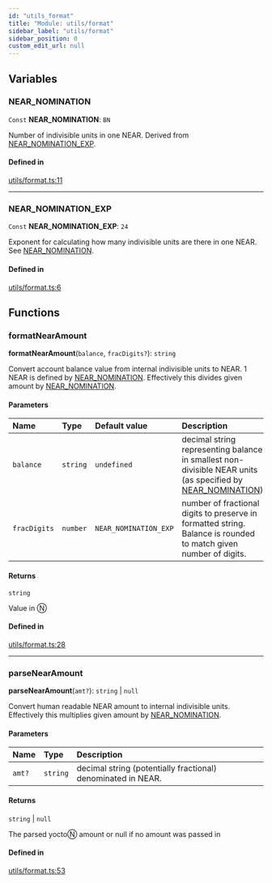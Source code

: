 ```yaml
---
id: "utils_format"
title: "Module: utils/format"
sidebar_label: "utils/format"
sidebar_position: 0
custom_edit_url: null
---
```


## Variables

### NEAR\_NOMINATION

 `Const` **NEAR\_NOMINATION**: `BN`

Number of indivisible units in one NEAR. Derived from [NEAR_NOMINATION_EXP](utils_format.md#near_nomination_exp).

#### Defined in

[utils/format.ts:11](https://github.com/maxhr/near--near-api-js/blob/57fed346/packages/near-api-js/src/utils/format.ts#L11)

___

### NEAR\_NOMINATION\_EXP

 `Const` **NEAR\_NOMINATION\_EXP**: ``24``

Exponent for calculating how many indivisible units are there in one NEAR. See [NEAR_NOMINATION](utils_format.md#near_nomination).

#### Defined in

[utils/format.ts:6](https://github.com/maxhr/near--near-api-js/blob/57fed346/packages/near-api-js/src/utils/format.ts#L6)

## Functions

### formatNearAmount

**formatNearAmount**(`balance`, `fracDigits?`): `string`

Convert account balance value from internal indivisible units to NEAR. 1 NEAR is defined by [NEAR_NOMINATION](utils_format.md#near_nomination).
Effectively this divides given amount by [NEAR_NOMINATION](utils_format.md#near_nomination).

#### Parameters

| Name | Type | Default value | Description |
| :------ | :------ | :------ | :------ |
| `balance` | `string` | `undefined` | decimal string representing balance in smallest non-divisible NEAR units (as specified by [NEAR_NOMINATION](utils_format.md#near_nomination)) |
| `fracDigits` | `number` | `NEAR_NOMINATION_EXP` | number of fractional digits to preserve in formatted string. Balance is rounded to match given number of digits. |

#### Returns

`string`

Value in Ⓝ

#### Defined in

[utils/format.ts:28](https://github.com/maxhr/near--near-api-js/blob/57fed346/packages/near-api-js/src/utils/format.ts#L28)

___

### parseNearAmount

**parseNearAmount**(`amt?`): `string` \| ``null``

Convert human readable NEAR amount to internal indivisible units.
Effectively this multiplies given amount by [NEAR_NOMINATION](utils_format.md#near_nomination).

#### Parameters

| Name | Type | Description |
| :------ | :------ | :------ |
| `amt?` | `string` | decimal string (potentially fractional) denominated in NEAR. |

#### Returns

`string` \| ``null``

The parsed yoctoⓃ amount or null if no amount was passed in

#### Defined in

[utils/format.ts:53](https://github.com/maxhr/near--near-api-js/blob/57fed346/packages/near-api-js/src/utils/format.ts#L53)
